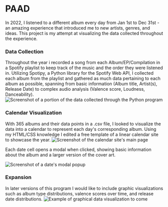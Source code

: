 # PAAD

In 2022, I listened to a different album every day from Jan 1st to Dec 31st - an amazing experience that introduced me to new artists, genres, and ideas. This project is my attempt at visualizing the data collected throughout the experience. 

### Data Collection
Throughout the year i recorded a song from each Album/EP/Compilation in a Spotify playlist to keep track of the music and the order they were listened in. Utilizing Spotipy, a Python library for the Spotify Web API, I collected each album from the playlist and gathered as much data pertaining to each album as possible, spanning from basic information (Album title, Artist(s), Release Date) to complex audio analysis (Valence score, Loudness, Danceability). 
![Screenshot of a portion of the data collected through the Python program](https://i.imgur.com/0pKJmdE.png)
### Calendar Visualization
With 365 albums and their data points in a .csv file, I looked to visualize the data into a calendar to represent each day's corresponding album. Using my HTML/CSS knowledge I edited a free template of a linear calendar site to showcase the year.
![Screenshot of the calendar site's main page](https://i.imgur.com/aN9IisR.png)

Each date cell opens a modal when clicked, showing basic information about the album and a larger version of the cover art.

![Screenshot of a date's modal popup](https://i.imgur.com/sKNNKJT.png)

### Expansion
In later versions of this program I would like to include graphic visualizations such as album type distributions, valence scores over time, and release date distributions.
![Example of graphical data visualization to come](https://i.imgur.com/KuuxHgr.png)
